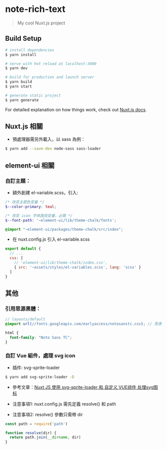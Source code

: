 # note-rich-text

> My cool Nuxt.js project

## Build Setup

```bash
# install dependencies
$ yarn install

# serve with hot reload at localhost:3000
$ yarn dev

# build for production and launch server
$ yarn build
$ yarn start

# generate static project
$ yarn generate
```

For detailed explanation on how things work, check out [Nuxt.js docs](https://nuxtjs.org).


## Nuxt.js 相關

* 預處理器需另外載入，以 sass 為例：

```bash
$ yarn add --save-dev node-sass sass-loader
```


## element-ui 相關

### 自訂主題：

* 額外創建 el-variable.scss，引入: 
```scss
/* 改变主题色变量 */
$--color-primary: teal;

/* 改变 icon 字体路径变量，必需 */
$--font-path: '~element-ui/lib/theme-chalk/fonts';

@import "~element-ui/packages/theme-chalk/src/index";
```

* 在 nuxt.config.js 引入 el-variable.scss
```javascript
export default {
  // ...
  css: [
    // 'element-ui/lib/theme-chalk/index.css',
    { src: '~assets/styles/el-variables.scss', lang: 'scss' }
  ]
}
```


## 其他

### 引用思源黑體：
```scss
// layouts/default
@import url(//fonts.googleapis.com/earlyaccess/notosanstc.css); // 思源黑體

html {
  font-family: "Noto Sans TC";
}
```

### 自訂 Vue 組件，處理 svg icon

* 插件: svg-sprite-loader

```bash
$ yarn add svg-sprite-loader -D
```

* 參考文章：[Nuxt JS 使用 svg-sprite-loader 和 自定义 VUE组件 处理svg图标](https://zhuanlan.zhihu.com/p/75171152)

* 注意事項1: nuxt.config.js 需先定義 resolve() 和 path

* 注意事項2: resolve() 參數只需帶 dir

```javascript
const path = require('path')

function resolve(dir) {
  return path.join(__dirname, dir)
}
```
